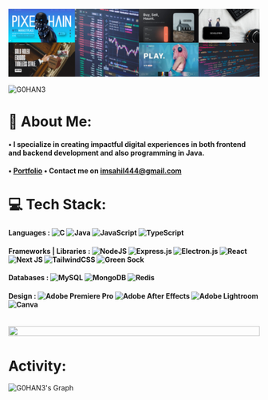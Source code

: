 ![logo](https://github.com/G0HAN3/G0HAN3/blob/main/banner.png)

<p align="left"> <img src="https://komarev.com/ghpvc/?username=G0HAN3&label=Profile%20views&color=0e75b6&style=flat" alt="G0HAN3" /> </p>

# 💫 About Me:
#### • I specialize in creating impactful digital experiences in both frontend and backend development and also programming in Java.<br> 
#### • [Portfolio](https://sahi1.netlify.app/)    • Contact me on imsahil444@gmail.com

<!--
# 🌐 Connect with me on:
<a href="https://www.instagram.com/sahil_sing_h/" target="blank"><img align="center" src="https://raw.githubusercontent.com/rahuldkjain/github-profile-readme-generator/master/src/images/icons/Social/instagram.svg" alt="diwakar-kumar-184949182" height="30" width="40" /></a>
<a href="https://www.linkedin.com/in/sahil-singh-aa6a56249/" target="blank"><img align="center" src="https://raw.githubusercontent.com/rahuldkjain/github-profile-readme-generator/master/src/images/icons/Social/linked-in-alt.svg" alt="diwakar-kumar-184949182" height="30" width="40" /></a>

<br>
-->

# 💻 Tech Stack:
  #### Languages : ![C](https://img.shields.io/badge/c-%2300599C.svg?style=flat&logo=c&logoColor=white) ![Java](https://img.shields.io/badge/java-%23ED8B00.svg?style=flat&logo=openjdk&logoColor=white) ![JavaScript](https://img.shields.io/badge/javascript-%23323330.svg?style=flat&logo=javascript&logoColor=%23F7DF1E) ![TypeScript](https://img.shields.io/badge/typescript-%23007ACC.svg?style=flat&logo=typescript&logoColor=white) 
 #### Frameworks | Libraries : ![NodeJS](https://img.shields.io/badge/node.js-6DA55F?style=flat&logo=node.js&logoColor=white) ![Express.js](https://img.shields.io/badge/express.js-%23404d59.svg?style=flat&logo=express&logoColor=%2361DAFB) ![Electron.js](https://img.shields.io/badge/Electron-191970?style=flat&logo=Electron&logoColor=white) ![React](https://img.shields.io/badge/react-%2320232a.svg?style=flat&logo=react&logoColor=%2361DAFB) ![Next JS](https://img.shields.io/badge/Next-black?style=flat&logo=next.js&logoColor=white) ![TailwindCSS](https://img.shields.io/badge/tailwindcss-%2338B2AC.svg?style=flat&logo=tailwind-css&logoColor=white) ![Green Sock](https://img.shields.io/badge/green%20sock-88CE02?style=flat&logo=greensock&logoColor=white) 
 #### Databases : ![MySQL](https://img.shields.io/badge/mysql-%2300000f.svg?style=flat&logo=mysql&logoColor=white) ![MongoDB](https://img.shields.io/badge/MongoDB-%234ea94b.svg?style=flat&logo=mongodb&logoColor=white) ![Redis](https://img.shields.io/badge/redis-%23DD0031.svg?style=flat&logo=redis&logoColor=white) 
 #### Design : ![Adobe Premiere Pro](https://img.shields.io/badge/Adobe%20Premiere%20Pro-9999FF.svg?style=flat&logo=Adobe%20Premiere%20Pro&logoColor=white) ![Adobe After Effects](https://img.shields.io/badge/Adobe%20After%20Effects-9999FF.svg?style=flat&logo=Adobe%20After%20Effects&logoColor=white) ![Adobe Lightroom](https://img.shields.io/badge/Adobe%20Lightroom-31A8FF.svg?style=flat&logo=Adobe%20Lightroom&logoColor=white) ![Canva](https://img.shields.io/badge/Canva-%2300C4CC.svg?style=flat&logo=Canva&logoColor=white) 

<br>

 <!-- 
# 📊 GitHub Stats:

![](https://github-readme-stats.vercel.app/api?username=G0HAN3&theme=material-palenight&hide_border=false&include_all_commits=false&count_private=false)<br/>
![](https://github-readme-streak-stats.herokuapp.com/?user=G0HAN3&theme=material-palenight&hide_border=false)<br/>
![](https://github-readme-stats.vercel.app/api/top-langs/?username=G0HAN3&theme=material-palenight&hide_border=false&include_all_commits=false&count_private=false&layout=compact) -->


<img src="https://i.imgur.com/dBaSKWF.gif" height="20" width="100%">

 <!-- 
# 📊 GitHub Stats:
<div align="center">

![G0HAN3's GitHub stats](https://github-readme-stats.vercel.app/api?username=G0HAN3&theme=material-palenight&hide_border=false&include_all_commits=false&count_private=false)<br/><br/>
![G0HAN3's GitHub streak stats](https://github-readme-streak-stats.herokuapp.com/?user=G0HAN3&theme=material-palenight&hide_border=false)<br/>

</div>

<br>

<img src="https://i.imgur.com/dBaSKWF.gif" height="20" width="100%">
-->

# Activity:

![G0HAN3's Graph](https://github-readme-activity-graph.vercel.app/graph?username=G0HAN3&custom_title=SAHIL's%20GitHub%20Activity%20Graph&bg_color=0D1117&color=7F3FBF&line=7F3FBF&point=7F3FBF&area_color=FFFFFF&title_color=FFFFFF&area=true)
<br><br>

<!-- Proudly created with GPRM ( https://gprm.itsvg.in ) -->
